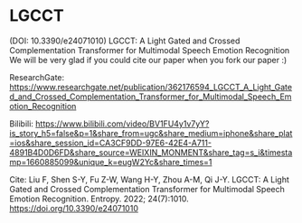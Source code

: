# LGCCT
(DOI: 10.3390/e24071010) LGCCT: A Light Gated and Crossed Complementation Transformer for Multimodal Speech Emotion Recognition
We will be very glad if you could cite our paper when you fork our paper :)

ResearchGate:
https://www.researchgate.net/publication/362176594_LGCCT_A_Light_Gated_and_Crossed_Complementation_Transformer_for_Multimodal_Speech_Emotion_Recognition

Bilibili:
https://www.bilibili.com/video/BV1FU4y1v7yY?is_story_h5=false&p=1&share_from=ugc&share_medium=iphone&share_plat=ios&share_session_id=CA3CF9DD-97E6-42E4-A711-4891B4D0D6FD&share_source=WEIXIN_MONMENT&share_tag=s_i&timestamp=1660885099&unique_k=eugW2Yc&share_times=1

Cite:
Liu F, Shen S-Y, Fu Z-W, Wang H-Y, Zhou A-M, Qi J-Y. LGCCT: A Light Gated and Crossed Complementation Transformer for Multimodal Speech Emotion Recognition. Entropy. 2022; 24(7):1010. https://doi.org/10.3390/e24071010

